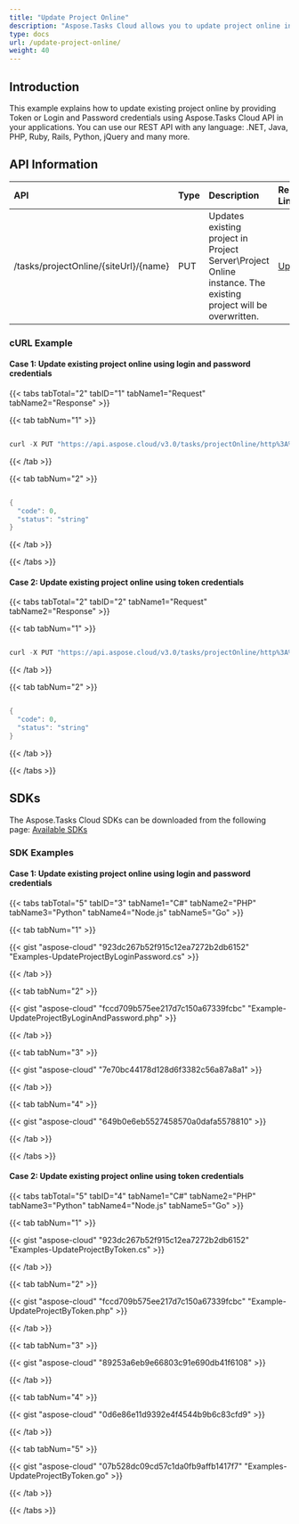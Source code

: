 ```yaml
---
title: "Update Project Online"
description: "Aspose.Tasks Cloud allows you to update project online in MPP, MPT and XML. Moreover, our REST API can be used with nearly all languages like .NET, Node.JS, Python, PHP, Go, Java and many more."
type: docs
url: /update-project-online/
weight: 40
---
```


## **Introduction**
This example explains how to update existing project online by providing Token or Login and Password credentials using Aspose.Tasks Cloud API in your applications. You can use our REST API with any language: .NET, Java, PHP, Ruby, Rails, Python, jQuery and many more.
## **API Information**

|**API**|**Type**|**Description**|**Resource Link**|
| :- | :- | :- | :- |
|/tasks/projectOnline/{siteUrl}/{name}|PUT|Updates existing project in Project Server\Project Online instance. The existing project will be overwritten.|[UpdateProject](https://apireference.aspose.cloud/tasks/#/TasksProjectOnline/UpdateProject)|
### **cURL Example**
#### **Case 1:** **Update existing project online using login and password credentials**

{{< tabs tabTotal="2" tabID="1" tabName1="Request" tabName2="Response" >}}

{{< tab tabNum="1" >}}

```java

curl -X PUT "https://api.aspose.cloud/v3.0/tasks/projectOnline/http%3A%2F%2Fproject_server_instance.local%2Fsites%2Fpwa/NewProductDev.mpp?userName=SomeLogin" -H "accept: application/json" -H "x-sharepoint-password: SomePassword" -H "Content-Type: application/json" -H "x-aspose-client: Containerize.Swagger" -d "{ \"projectName\": \"string\", \"projectGuid\": \"string\", \"timeout\": \"string\", \"pollingInterval\": \"string\"}"

```

{{< /tab >}}

{{< tab tabNum="2" >}}

```java

{
  "code": 0,
  "status": "string"
}

```

{{< /tab >}}

{{< /tabs >}}

#### **Case 2:** **Update existing project online using token credentials**

{{< tabs tabTotal="2" tabID="2" tabName1="Request" tabName2="Response" >}}

{{< tab tabNum="1" >}}

```java

curl -X PUT "https://api.aspose.cloud/v3.0/tasks/projectOnline/http%3A%2F%2Fproject_server_instance.local%2Fsites%2Fpwa/NewProductDev.mpp" -H "accept: application/json" -H "x-project-online-token: SOMESECRETTOKEN" -H "Content-Type: application/json" -H "x-aspose-client: Containerize.Swagger" -d "{ \"projectName\": \"string\", \"projectGuid\": \"string\", \"timeout\": \"string\", \"pollingInterval\": \"string\"}"

```

{{< /tab >}}

{{< tab tabNum="2" >}}

```java

{
  "code": 0,
  "status": "string"
}

```

{{< /tab >}}

{{< /tabs >}}
## **SDKs**
The Aspose.Tasks Cloud SDKs can be downloaded from the following page: [Available SDKs](/tasks/available-sdks/)
### **SDK Examples**
#### **Case 1:** **Update existing project online using login and password credentials**

{{< tabs tabTotal="5" tabID="3" tabName1="C#" tabName2="PHP" tabName3="Python" tabName4="Node.js" tabName5="Go" >}}

{{< tab tabNum="1" >}}

{{< gist "aspose-cloud" "923dc267b52f915c12ea7272b2db6152" "Examples-UpdateProjectByLoginPassword.cs" >}}

{{< /tab >}}

{{< tab tabNum="2" >}}

{{< gist "aspose-cloud" "fccd709b575ee217d7c150a67339fcbc" "Example-UpdateProjectByLoginAndPassword.php" >}}

{{< /tab >}}


{{< tab tabNum="3" >}}

{{< gist "aspose-cloud" "7e70bc44178d128d6f3382c56a87a8a1" >}}

{{< /tab >}}

{{< tab tabNum="4" >}}

{{< gist "aspose-cloud" "649b0e6eb5527458570a0dafa5578810" >}}

{{< /tab >}}

{{< /tabs >}}

#### **Case 2:** **Update existing project online using token credentials**

{{< tabs tabTotal="5" tabID="4" tabName1="C#" tabName2="PHP" tabName3="Python" tabName4="Node.js" tabName5="Go" >}}

{{< tab tabNum="1" >}}

{{< gist "aspose-cloud" "923dc267b52f915c12ea7272b2db6152" "Examples-UpdateProjectByToken.cs" >}}

{{< /tab >}}

{{< tab tabNum="2" >}}

{{< gist "aspose-cloud" "fccd709b575ee217d7c150a67339fcbc" "Example-UpdateProjectByToken.php" >}}

{{< /tab >}}

{{< tab tabNum="3" >}}

{{< gist "aspose-cloud" "89253a6eb9e66803c91e690db41f6108" >}}

{{< /tab >}}

{{< tab tabNum="4" >}}

{{< gist "aspose-cloud" "0d6e86e11d9392e4f4544b9b6c83cfd9" >}}

{{< /tab >}}

{{< tab tabNum="5" >}}

{{< gist "aspose-cloud" "07b528dc09cd57c1da0fb9affb1417f7" "Examples-UpdateProjectByToken.go" >}}

{{< /tab >}}

{{< /tabs >}}

